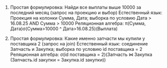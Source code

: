 1) Простая формулировка: Найди все выплаты выше 10000 за последний месяц (запрос на проекцию и выбор)
Естественный язык: Проекция на колонки Сумма, Дата; выборка по условию Дата > 16.08.25 AND Сумма > 10000
Реляционная алгебра: π(Сумма, Дата)σ(Сумма>10000 ^ Дата>16.08.25)(Выплата)

2) Простая формулировка: Какие именно запчасти мы купили у поставщика 2 (запрос на join)
Естественный язык: соединение Запчасть и Закупка; выборка по условию id поставщика = 2
Реляционная алгебра: σ(id поставщика = 2)(Запчасть ⋈ Закупка (Запчасть.id закупки = Закупка.id закупки))